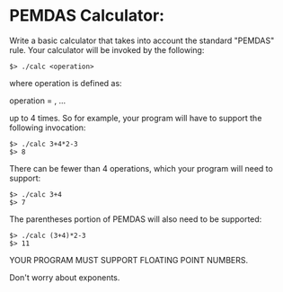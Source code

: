 # PEMDAS Calculator:
Write a basic calculator that takes into account the standard "PEMDAS" rule. Your calculator will be invoked by the following:

    $> ./calc <operation>

where operation is defined as:

operation = <operand> <arithmetic operation> <operand> , ... 

up to 4 times. So for example, your program will have to support the following invocation:

    $> ./calc 3+4*2-3 
    $> 8

There can be fewer than 4 operations, which your program will need to support:

    $> ./calc 3+4 
    $> 7

The parentheses portion of PEMDAS will also need to be supported:

    $> ./calc (3+4)*2-3
    $> 11
    
YOUR PROGRAM MUST SUPPORT FLOATING POINT NUMBERS.

Don't worry about exponents. 
